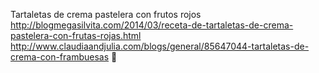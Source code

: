 Tartaletas de crema pastelera con frutos rojos	http://blogmegasilvita.com/2014/03/receta-de-tartaletas-de-crema-pastelera-con-frutas-rojas.html	http://www.claudiaandjulia.com/blogs/general/85647044-tartaletas-de-crema-con-frambuesas
਍